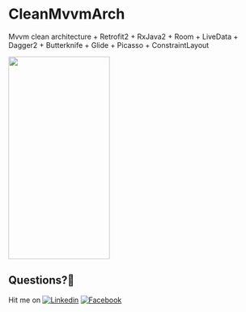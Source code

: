 # CleanMvvmArch

Mvvm clean architecture + Retrofit2 + RxJava2 + Room + LiveData + Dagger2 + Butterknife + Glide + Picasso + ConstraintLayout

<img src="hhttps://user-images.githubusercontent.com/7110339/65248537-fc3c4c00-dafa-11e9-97f3-0b6fb1283fba.png" width="200" height="400"> 

## Questions?🤔
Hit me on [![Linkedin](https://img.shields.io/badge/Linkedin-Emre%20Karataş-blue.svg)](https://www.linkedin.com/in/emre-karata%C5%9F-062b26a9/)  [![Facebook](https://img.shields.io/badge/Facebook-Emre%20Karataş-blue.svg)](https://www.facebook.com/emre.karatas.311)

